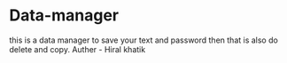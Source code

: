 # Data-manager
this is a data manager to save your text and password then that is also do delete and copy.
Auther - Hiral khatik
